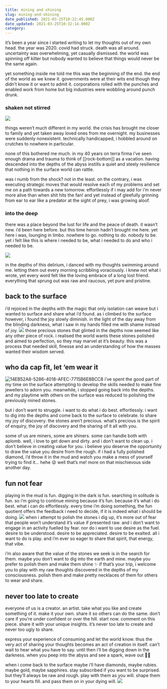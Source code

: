 ```yaml
---
title: mining and shining
slug: mining-and-shining
date_published: 2021-03-25T10:22:45.000Z
date_updated: 2021-03-25T10:32:14.000Z
category: 
---
```

it’s been a year since i started writing to let my thoughts out of my own head. the year was 2020. covid had struck. death was all around. uncertainty was overwhelming, yet casually dismissed. the world was spinning off kilter but nobody wanted to believe that things would never be the same again.

yet something inside me told me this was the beginning of the end. the end of the world as we knew it. governments were at their wits end though they didn’t know it or want to admit it. corporations rolled with the punches and enabled work from home but big industries were wobbling around punch drunk.

### shaken not stirred
![](https://images.unsplash.com/photo-1596420213465-a4cc2602f4f3?crop=entropy&amp;cs=tinysrgb&amp;fit=max&amp;fm=jpg&amp;ixid=MnwxNDIyNzR8MHwxfHNlYXJjaHw4fHxlYXJ0aHF1YWtlfGVufDB8fHx8MTYxNjY2NDEwOQ&amp;ixlib=rb-1.2.1&amp;q=80&amp;w=1080)

things weren’t much different in my world. the crisis has brought me closer to family and yet taken away loved ones from me overnight. my businesses were suddenly nonexistent. technically handicapped, i hobbled around on crutches to nowhere in particular.

none of this bothered me much. in my 40 years on terra firma i’ve seen enough drama and trauma to think of [[rock-bottom]] as a vacation. having descended into the depths of the abyss instills a quiet and steely resilience that nothing in the surface world can rattle.

was i numb from the shock? not in the least. on the contrary, i was executing strategic moves that would resolve each of my problems and set me on a path towards a new tomorrow. effortlessly if i may add for i’m never more alive than when shit hits the fan! and yet instead of gleefully grinning from ear to ear like a predator at the sight of prey, i was growing aloof.

### into the deep
there was a place beyond the lust for life and the peace of death. it wasn’t new. i’d been here before. but this time heroin hadn’t brought me here. yet here i was, lounging in limbo. nowhere to go. nothing to do. nobody to be. yet i felt like this is where i needed to be, what i needed to do and who i needed to be.

![](https://images.unsplash.com/photo-1598557429123-f50d46fe4987?crop=entropy&amp;cs=tinysrgb&amp;fit=max&amp;fm=jpg&amp;ixid=MnwxNDIyNzR8MHwxfHNlYXJjaHwyNXx8dm9ydGV4fGVufDB8fHx8MTYxNjY2NDI0NA&amp;ixlib=rb-1.2.1&amp;q=80&amp;w=1080)

in the depths of this delirium, i danced with my thoughts swimming around me. letting them out every morning scribbling voraciously. i knew not what i wrote, yet every word felt like the loving embrace of a long lost friend. everything that sprung out was raw and raucous, yet pure and pristine.

## back to the surface

i’d rejoiced in the depths with the magic that only isolation can weave but i wanted to surface and share what i’d found. as i climbed to the surface however, i found the joy slowly diminish. in the light of the day away from the blinding darkness, what i saw in my hands filled me with shame instead of joy.
![](https://images.unsplash.com/photo-1516652695352-6118f7cc1a07?crop=entropy&amp;cs=tinysrgb&amp;fit=max&amp;fm=jpg&amp;ixid=MnwxNDIyNzR8MHwxfHNlYXJjaHwxfHxqZXdlbGxlcnxlbnwwfHx8fDE2MTY2NjQ0MTQ&amp;ixlib=rb-1.2.1&amp;q=80&amp;w=1080)
those precious stones that glinted in the depths now seemed like any other piece of rock. i realised the world wants these stones polished and aimed to perfection, so they may marvel at it’s beauty. this was a process that needed skill, finesse and an understanding of how the masses wanted their wisdom served.

## who da cap fit, let ‘em wear it
![14EB52A8-5286-4018-AFEC-7715B6E8BCC8](https://res.craft.do/user/full/aea53ecb-f07e-7684-f954-13f587938a00/57BC1604-4547-42DF-B835-4A22C999F6A6_2)
i’ve spent the good part of my time on the surface attempting to develop the skills needed to make fine jewellers to adorn you. meanwhile, i stopped going back into the depths. and my playtime with others on the surface was reduced to polishing the previously mined stones.

but i don’t want to struggle. i want to do what i do best. effortlessly. i want to dig into the depths and come back to the surface to celebrate. to share my joy of discovery. the stones aren’t precious. what’s precious is the spirit of enquiry, the joy of discovery and the sharing of it all with you.

some of us are miners, some are shiners. some can handle both with aplomb. well, i love to get down and dirty. and i don’t want to clean up. i don’t believe in creating value for you. i believe you deserve the opportunity to draw the value you desire from the rough. if i had a fully polished diamond, i’d throw it in the mud and watch you make a mess of yourself trying to find it… hehe 😜 well that’s me! more on that mischievous side another day.

## fun not fear

playing in the mud is fun. digging in the dark is fun. searching in solitude is fun. so i’m going to continue mining because it’s fun. because it’s what i do best. what i can do effortlessly. every time i’m doing something, the fun quotient offers the feedback i need to decide, if it is indeed what i should be doing.
![](https://images.unsplash.com/photo-1473417132238-196c16462837?crop=entropy&amp;cs=tinysrgb&amp;fit=max&amp;fm=jpg&amp;ixid=MnwxNDIyNzR8MHwxfHNlYXJjaHwxNDZ8fG11ZCUyMHBsYXl8ZW58MHx8fHwxNjE2NjY1MDU0&amp;ixlib=rb-1.2.1&amp;q=80&amp;w=1080)
when i attempt to polish the stones i dig up, it’s more out of fear that people won’t understand it’s value if presented raw. and i don’t want to engage in an activity fuelled by fear. nor do i want to use desire as the fuel. desire to be understood. desire to be appreciated. desire to be exalted. all i want to do is play. and i’m ever so eager to share that spirit, that energy, that vibe.

i’m also aware that the value of the stones we seek is in the search for them. maybe you don’t want to dig into the earth and mine. maybe you prefer to polish them and make them shine ✨ if that’s your trip, i welcome you to play with my raw thoughts discovered in the depths of my consciousness. polish them and make pretty necklaces of them for others to wear and share.

## never too late to create

everyone of us is a creator. an artist. take what you like and create something of it. make it your own. share it so others can do the same. don’t care if you’re under confident or over the hill. start now. comment on this piece. share it with your unique insights. it’s never too late to create and never too ugly to share.

express your experience of consuming and let the world know. thus the very act of sharing your thoughts becomes an act of creation in itself. can’t wait to hear what you have to say. until then i’ll be digging down in the darkness. when you peep into the abyss and see a spark, wave out 👋🏽

when i come back to the surface maybe i’ll have diamonds, maybe rubies. maybe gold, maybe sapphires. stay subscribed if you want to be surprised. but they’ll always be raw and rough. play with them as you will. shape them to your hearts fill. and pass them on in your dying will. 
![](https://images.unsplash.com/photo-1601121141461-920cb1993441?crop=entropy&amp;cs=tinysrgb&amp;fit=max&amp;fm=jpg&amp;ixid=MnwxNDIyNzR8MHwxfHNlYXJjaHwxMTh8fG5lY2tsYWNlfGVufDB8fHx8MTYxNjY2NDc4NQ&amp;ixlib=rb-1.2.1&amp;q=80&amp;w=1080)
